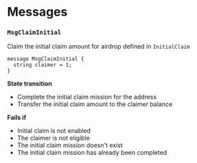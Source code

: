 <!--
order: 2
-->

# Messages

### `MsgClaimInitial`

Claim the initial claim amount for airdrop defined in `InitialClaim`

```
message MsgClaimInitial {
  string claimer = 1;
}
```

**State transition**

- Complete the initial claim mission for the address
- Transfer the initial claim amount to the claimer balance

**Fails if**

- Initial claim is not enabled
- The claimer is not eligible
- The initial claim mission doesn't exist
- The initial claim mission has already been completed
